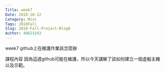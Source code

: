 ```yaml
---
Title: week7
Date: 2018-10-22
Category: Misc
Tags: 2018Fall
Slug: 2018-Fall-Project-Blog8
Author: 40623243
---
```

week7
github上在維護作業該怎麼辦


<!-- PELICAN_END_SUMMARY -->


課程內容
因為這週github可能在維護，所以今天講解了該如何建立一個虛擬主機以及示範。




